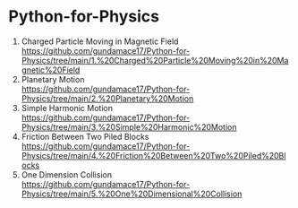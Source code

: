 # Python-for-Physics

1. Charged Particle Moving in Magnetic Field<br/>
https://github.com/gundamace17/Python-for-Physics/tree/main/1.%20Charged%20Particle%20Moving%20in%20Magnetic%20Field
2. Planetary Motion<br/>
https://github.com/gundamace17/Python-for-Physics/tree/main/2.%20Planetary%20Motion
3. Simple Harmonic Motion<br/>
https://github.com/gundamace17/Python-for-Physics/tree/main/3.%20Simple%20Harmonic%20Motion
4. Friction Between Two Piled Blocks<br/>
https://github.com/gundamace17/Python-for-Physics/tree/main/4.%20Friction%20Between%20Two%20Piled%20Blocks
5. One Dimension Collision<br/>
https://github.com/gundamace17/Python-for-Physics/tree/main/5.%20One%20Dimensional%20Collision

